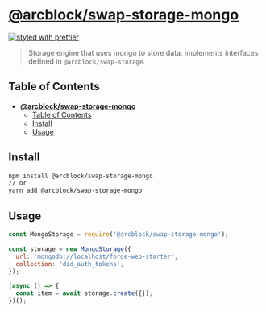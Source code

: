 # [**@arcblock/swap-storage-mongo**](https://github.com/arcblock/forge-js)

[![styled with prettier](https://img.shields.io/badge/styled_with-prettier-ff69b4.svg)](https://github.com/prettier/prettier)

> Storage engine that uses mongo to store data, implements interfaces defined in `@arcblock/swap-storage`.

## Table of Contents

- [**@arcblock/swap-storage-mongo**](#arcblockswap-storage-mongo)
  - [Table of Contents](#table-of-contents)
  - [Install](#install)
  - [Usage](#usage)

## Install

```sh
npm install @arcblock/swap-storage-mongo
// or
yarn add @arcblock/swap-storage-mongo
```

## Usage

```js
const MongoStorage = require('@arcblock/swap-storage-mongo');

const storage = new MongoStorage({
  url: 'mongodb://localhost/forge-web-starter',
  collection: 'did_auth_tokens',
});

(async () => {
  const item = await storage.create({});
})();
```
